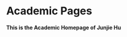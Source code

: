 # Academic Pages
**This is the Academic Homepage of Junjie Hu**

<!-- To publish blog, .md files are need to be created in _post within the format of YEAR-MONTH-DAY-TITLE.md, which follows Jekyll's conventions.-->